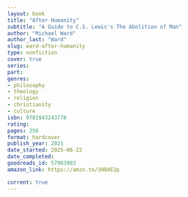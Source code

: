 ```yaml
---
layout: book
title: "After Humanity"
subtitle: "A Guide to C.S. Lewis's The Abolition of Man"
author: "Michael Ward"
author_last: "Ward"
slug: ward-after-humanity
type: nonfiction
cover: true
series: 
part: 
genres:
- philosophy
- theology
- religion
- christianity
- culture
isbn: 9781943243778
rating: 
pages: 256
format: hardcover
publish_year: 2021
date_started: 2025-06-22
date_completed: 
goodreads_id: 57903903
amazon_link: https://amzn.to/3HQ4E2p

current: true
---
```


